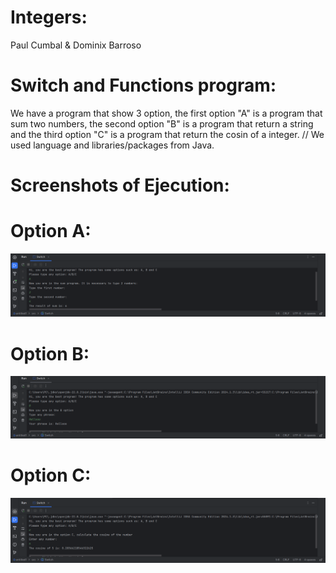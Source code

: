 
# Integers:
Paul Cumbal & Dominix Barroso 
# Switch and Functions program:
We have a program that show 3 option, the first option "A" is a program that sum two numbers, the second option "B" is a program that return a string and the third option "C" is a program that return the cosin of a integer.
// We used language and libraries/packages from Java.
# Screenshots of Ejecution:
# Option A:
![](https://github.com/paulcc18/FunctionsAndSwitch/blob/main/Option%20A%20.png)
# Option B:
![](https://github.com/paulcc18/FunctionsAndSwitch/blob/main/Option%20B.png)
# Option C:
![](https://github.com/paulcc18/FunctionsAndSwitch/blob/main/Option%20C.png)

